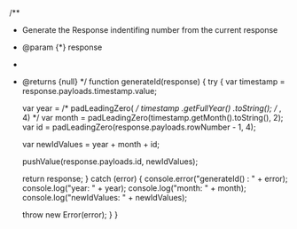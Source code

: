 /**
 * Generate the Response indentifing number from the current response
 * @param {*} response
 *
 * @returns {null}
 */
function generateId(response) {
  try {
    var timestamp = response.payloads.timestamp.value;

    var year = /* padLeadingZero( */ timestamp
      .getFullYear()
      .toString(); /* , 4) */
    var month = padLeadingZero(timestamp.getMonth().toString(), 2);
    var id = padLeadingZero(response.payloads.rowNumber - 1, 4);

    var newIdValues = year + month + id;

    pushValue(response.payloads.id, newIdValues);

    return response;
  } catch (error) {
    console.error("generateId() : " + error);
    console.log("year: " + year);
    console.log("month: " + month);
    console.log("newIdValues: " + newIdValues);

    throw new Error(error);
  }
}
